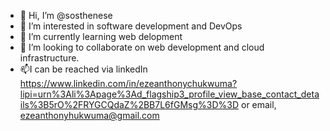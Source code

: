 - 👋 Hi, I’m @sosthenese
- 👀 I’m interested in software development and DevOps 
- 🌱 I’m currently learning web delopment
- 💞️ I’m looking to collaborate on web development and cloud infrastructure.
- 📫I can be reached via linkedIn https://www.linkedin.com/in/ezeanthonychukwuma?lipi=urn%3Ali%3Apage%3Ad_flagship3_profile_view_base_contact_details%3B5rO%2FRYGCQdaZ%2BB7L6fGMsg%3D%3D or email, ezeanthonyhukwuma@gmail.com

<!---
sosthenese/sosthenese is a ✨ special ✨ repository because its `README.md` (this file) appears on your GitHub profile.
You can click the Preview link to take a look at your changes.
--->
